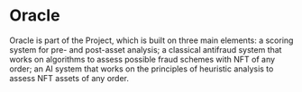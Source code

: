 # Oracle

Oracle is part of the Project, which is built on three main elements: a scoring system for pre- and post-asset analysis; a classical antifraud system that works on algorithms to assess possible fraud schemes with NFT of any order; an AI system that works on the principles of heuristic analysis to assess NFT assets of any order.
